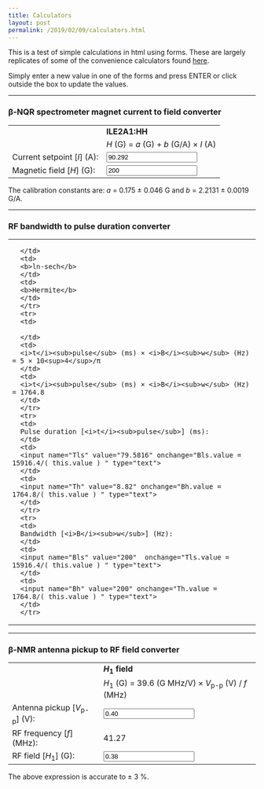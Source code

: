 ```yaml
---
title: Calculators
layout: post
permalink: /2019/02/09/calculators.html
---
```


This is a test of simple calculations in html using forms.
These are largely replicates of some of the convenience calculators found
[here](http://bnmr.triumf.ca/?file=Technical_Information).

Simply enter a new value in one of the forms and press ENTER or click outside the box
to update the values.

---

### β-NQR spectrometer magnet current to field converter

<center>
<form>
   <table cellpadding="10" cellspacing="0">
   <tbody>
   <tr>
   <td>
   
   </td>
   <td>
   <b>ILE2A1:HH</b>
   </td>
   </tr>
   <tr>
   <td>
   
   </td>
   <td>
   <i>H</i> (G) = <i>a</i> (G) + <i>b</i> (G/A) × <i>I</i> (A)
   </td>
   </tr>
   <tr>
   <td>
   Current setpoint [<i>I</i>] (A):
   </td>
   <td>
   <input name="I" value="90.292" onchange="H.value = (2.21309 * this.value + 0.17476)" type="text">
   </td>
   </tr>
   <tr>
   <td>
   Magnetic field [<i>H</i>] (G):
   </td>
   <td>
   <input name="H" value="200" onchange="I.value = (this.value - 0.17476 ) / 2.21309" type="text">
   </td>
   </tr>
   </tbody>
   </table>
</form>
</center>

The calibration constants are: _a_ = 0.175 ± 0.046 G and _b_ = 2.2131 ± 0.0019 G/A.


---

### RF bandwidth to pulse duration converter

<center>
<form>
<table cellpadding="10" cellspacing="0">
   <tbody>
      <tr>
      <td>
      
      </td>
      <td>
      <b>ln-sech</b>
      </td>
      <td>
      <b>Hermite</b>
      </td>
      </tr>
      <tr>
      <td>
       
      </td>
      <td>
      <i>t</i><sub>pulse</sub> (ms) × <i>B</i><sub>w</sub> (Hz) = 5 × 10<sup>4</sup>/π
      </td>
      <td>
      <i>t</i><sub>pulse</sub> (ms) × <i>B</i><sub>w</sub> (Hz) = 1764.8
      </td>
      </tr>
      <tr>
      <td>
      Pulse duration [<i>t</i><sub>pulse</sub>] (ms):
      </td>
      <td>
      <input name="Tls" value="79.5816" onchange="Bls.value = 15916.4/( this.value ) " type="text">
      </td>
      <td>
      <input name="Th" value="8.82" onchange="Bh.value = 1764.8/( this.value ) " type="text">
      </td>
      </tr>
      <tr>
      <td>
      Bandwidth [<i>B</i><sub>w</sub>] (Hz):
      </td>
      <td>
      <input name="Bls" value="200"  onchange="Tls.value = 15916.4/( this.value ) " type="text">
      </td>
      <td>
      <input name="Bh" value="200" onchange="Th.value = 1764.8/( this.value ) " type="text">
      </td>
      </tr>
   </tbody>
</table>
</form>
</center>

---

### β-NMR antenna pickup to RF field converter

<center>
<form>
   <table cellpadding="10" cellspacing="0">
   <tbody>
   <tr>
   <td>
   
   </td>
   <td>
   <b><i>H</i><sub>1</sub> field</b>
   </td>
   </tr>
   <tr>
   <td>
   
   </td>
   <td>
   <i>H</i><sub>1</sub> (G) = 39.6 (G MHz/V) × <i>V</i><sub>p-p</sub> (V) / <i>f</i> (MHz)
   </td>
   </tr>
   <tr>
   <td>
   Antenna pickup [<i>V</i><sub>p-p</sub>] (V):
   </td>
   <td>
   <input name="Vpp" value="0.40" onchange="Hrf.value = (39.6 * this.value / 41.27)" type="text">
   </td>
   </tr>
   <tr>
   <td>
   RF frequency [<i>f</i>] (MHz):
   </td>
   <td>
   41.27
   </td>
   </tr>
   <tr>
   <td>
   RF field [<i>H</i><sub>1</sub>] (G):
   </td>
   <td>
   <input name="Hrf" value="0.38" onchange="Vpp.value = (41.27 * this.value / 39.6)" type="text">
   </td>
   </tr>
   </tbody>
   </table>
</form>
</center>

The above expression is accurate to ± 3 %.
